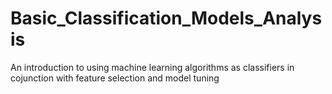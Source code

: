 # Basic_Classification_Models_Analysis
An introduction to using machine learning algorithms as classifiers in cojunction with feature selection and model tuning
